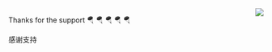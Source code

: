 <img align="right" src="https://github-readme-stats.vercel.app/api?username=cl-6666&show_icons=true&count_private=true&hide=contribs&include_all_commits=true&theme=highcontrast&bg_color=30,e96443,904e95" />

Thanks for the support 🪂 🪂 🪂 🪂 🪂

感谢支持
